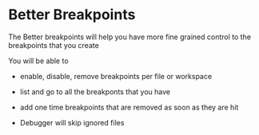 # Better Breakpoints

The Better breakpoints will help you have more fine grained control to the breakpoints that you create

You will be able to

-    enable, disable, remove breakpoints per file or workspace

-    list and go to all the breakponts that you have

-    add one time breakpoints that are removed as soon as they are hit

-    Debugger will skip ignored files
